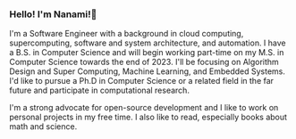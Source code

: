 ### Hello! I'm Nanami!👋

I'm a Software Engineer with a background in cloud computing, supercomputing, software and system architecture, and automation.
I have a B.S. in Computer Science and will begin working part-time on my M.S. in Computer Science towards the end of 2023. I'll be focusing on Algorithm Design and Super Computing, Machine Learning, and Embedded Systems. 
I'd like to pursue a Ph.D in Computer Science or a related field in the far future and participate in computational research.

I'm a strong advocate for open-source development and I like to work on personal projects in my free time. I also like to read, especially books about math and science.
